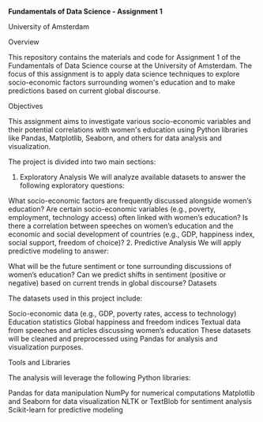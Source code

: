 **Fundamentals of Data Science - Assignment 1**

University of Amsterdam

Overview

This repository contains the materials and code for Assignment 1 of the Fundamentals of Data Science course at the University of Amsterdam. The focus of this assignment is to apply data science techniques to explore socio-economic factors surrounding women's education and to make predictions based on current global discourse.

Objectives

This assignment aims to investigate various socio-economic variables and their potential correlations with women's education using Python libraries like Pandas, Matplotlib, Seaborn, and others for data analysis and visualization.

The project is divided into two main sections:

1. Exploratory Analysis
We will analyze available datasets to answer the following exploratory questions:

What socio-economic factors are frequently discussed alongside women’s education?
Are certain socio-economic variables (e.g., poverty, employment, technology access) often linked with women’s education?
Is there a correlation between speeches on women’s education and the economic and social development of countries (e.g., GDP, happiness index, social support, freedom of choice)?
2. Predictive Analysis
We will apply predictive modeling to answer:

What will be the future sentiment or tone surrounding discussions of women’s education?
Can we predict shifts in sentiment (positive or negative) based on current trends in global discourse?
Datasets

The datasets used in this project include:

Socio-economic data (e.g., GDP, poverty rates, access to technology)
Education statistics
Global happiness and freedom indices
Textual data from speeches and articles discussing women’s education
These datasets will be cleaned and preprocessed using Pandas for analysis and visualization purposes.

Tools and Libraries

The analysis will leverage the following Python libraries:

Pandas for data manipulation
NumPy for numerical computations
Matplotlib and Seaborn for data visualization
NLTK or TextBlob for sentiment analysis
Scikit-learn for predictive modeling
